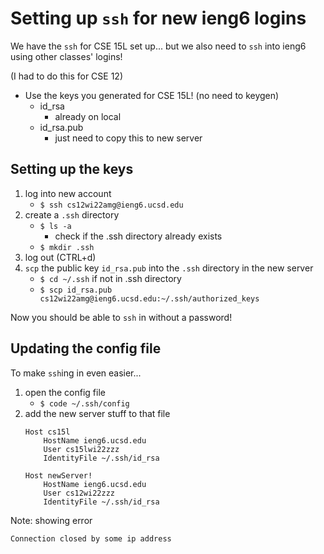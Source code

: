 # Setting up `ssh` for new ieng6 logins
We have the `ssh` for CSE 15L set up... but we also need to `ssh` into ieng6 using other classes' logins!


(I had to do this for CSE 12)

- Use the keys you generated for CSE 15L! (no need to keygen)
    - id_rsa
        - already on local
    - id_rsa.pub
        - just need to copy this to new server

## Setting up the keys

1. log into new account
	- `$ ssh cs12wi22amg@ieng6.ucsd.edu`
2. create a `.ssh` directory
    - `$ ls -a`
        - check if the .ssh directory already exists
    - `$ mkdir .ssh`
3. log out (CTRL+d)
4. `scp` the public key `id_rsa.pub` into the `.ssh` directory in the new server
    - `$ cd ~/.ssh` if not in .ssh directory
    - `$ scp id_rsa.pub cs12wi22amg@ieng6.ucsd.edu:~/.ssh/authorized_keys`

Now you should be able to `ssh` in without a password!

## Updating the config file
To make `ssh`ing in even easier...
1. open the config file
    - `$ code ~/.ssh/config`
2. add the new server stuff to that file
    ```
    Host cs15l
        HostName ieng6.ucsd.edu
        User cs15lwi22zzz
        IdentityFile ~/.ssh/id_rsa
    
    Host newServer!
        HostName ieng6.ucsd.edu
        User cs12wi22zzz 
        IdentityFile ~/.ssh/id_rsa
    ```
Note: showing error
```
Connection closed by some ip address
```